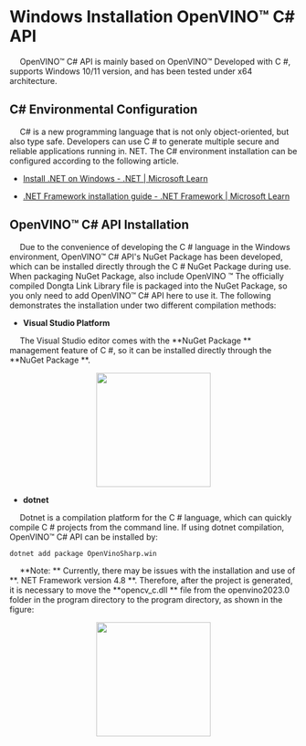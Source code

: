 # Windows Installation OpenVINO™ C# API

&emsp;    OpenVINO™ C# API is mainly based on OpenVINO™  Developed with C #, supports Windows 10/11 version, and has been tested under x64 architecture.

## C# Environmental Configuration

&emsp;    C# is a new programming language that is not only object-oriented, but also type safe. Developers can use C # to generate multiple secure and reliable applications running in. NET. The C# environment installation can be configured according to the following article.

- [Install .NET on Windows - .NET | Microsoft Learn](https://learn.microsoft.com/en-us/dotnet/core/install/windows?tabs=net70)

- [.NET Framework installation guide - .NET Framework | Microsoft Learn](https://learn.microsoft.com/en-us/dotnet/framework/install/)

## OpenVINO™ C# API Installation

&emsp;    Due to the convenience of developing the C # language in the Windows environment, OpenVINO™ C# API's NuGet Package has been developed, which can be installed directly through the C # NuGet Package during use. When packaging NuGet Package, also include OpenVINO ™  The officially compiled Dongta Link Library file is packaged into the NuGet Package, so you only need to add OpenVINO™ C# API here to use it. The following demonstrates the installation under two different compilation methods:

- **Visual Studio Platform**

&emsp;   The Visual Studio editor comes with the **NuGet Package ** management feature of C #, so it can be installed directly through the **NuGet Package **.

<div align=center><span><img src="https://s2.loli.net/2023/07/31/UFAgRbBuhcsqOEv.png" height=200/></span></div>

- **dotnet**

&emsp;    Dotnet is a compilation platform for the C # language, which can quickly compile C # projects from the command line. If using dotnet compilation, OpenVINO™ C# API can be installed by:

```
dotnet add package OpenVinoSharp.win
```

&emsp;    **Note: ** Currently, there may be issues with the installation and use of **. NET Framework version 4.8 **. Therefore, after the project is generated, it is necessary to move the **opencv_c.dll ** file from the openvino2023.0 folder in the program directory to the program directory, as shown in the figure:

<div align=center><span><img src="https://s2.loli.net/2023/07/27/yNAUTqfw8azXg6i.png" height=200/></span></div>

